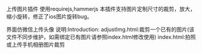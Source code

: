 上传图片插件
使用requirejs,hammerjs
本插件支持图片定制尺寸的裁剪，放大，缩小旋转，修正了ios图片旋转bug。

界面仿微信上传头像
说明:Introduction:
adjustImg.html:裁剪一个已有的图片(该文件不同步维护，如需绑定已有图片请参照index.html修改使用)
index.html:拍照或上传手机相册图片裁剪